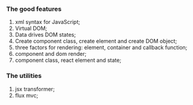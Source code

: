 ### The good features

1. xml syntax for JavaScript;
2. Virtual DOM;
3. Data drives DOM states;
4. Create component class, create element and create DOM object;
5. three factors for rendering: element, container and callback function;
6. component and dom render;
7. component class, react element and state;

### The utilities

1. jsx transformer;
2. flux mvc;
